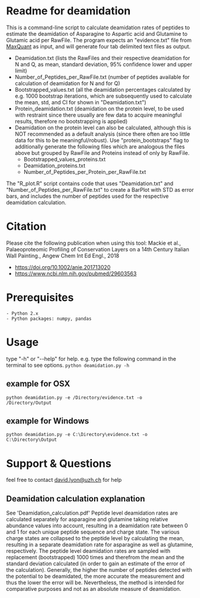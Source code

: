 # Readme for deamidation
This is a command-line script to calculate deamidation rates of peptides to estimate the deamidation of Asparagine to Aspartic acid and Glutamine to Glutamic acid per RawFile.
The program expects an "evidence.txt" file from <a href="http://www.biochem.mpg.de/5111795/maxquant">MaxQuant</a> as input, and will generate four tab delimited text files as output.

- Deamidation.txt (lists the RawFiles and their respective deamidation for N and Q, as mean, standard deviation, 95% confidence lower and upper limit)
- Number_of_Peptides_per_RawFile.txt (number of peptides available for calculation of deamidation for N and for Q)
- Bootstrapped_values.txt (all the deamidation percentages calculated by e.g. 1000 bootstrap iterations, which are subsequently used to calculate the mean, std, and CI for shown in "Deamidation.txt")
- Protein_deamidation.txt (deamidation on the protein level, to be used with restraint since there usually are few data to acquire meaningful results, therefore no bootstrapping is applied)
- Deamidation on the protein level can also be calculated, although this is NOT recommended as a default analysis (since there often are too little data for this to be meaningful/robust). Use "protein_bootstraps" flag to additionally generate the following files which are analogous the files above but grouped by RawFile and Proteins instead of only by RawFile.
    * Bootstrapped_values_proteins.txt
    * Deamidation_proteins.txt
    * Number_of_Peptides_per_Protein_per_RawFile.txt

The "R_plot.R" script contains code that uses "Deamidation.txt" and "Number_of_Peptides_per_RawFile.txt" to create a BarPlot with STD as error bars, and includes the number of peptides used for the respective deamidation calculation.  

# Citation
Please cite the following publication when using this tool:
Mackie et al., Palaeoproteomic Profiling of Conservation Layers on a 14th Century Italian Wall Painting., Angew Chem Int Ed Engl., 2018
- https://doi.org/10.1002/anie.201713020
- https://www.ncbi.nlm.nih.gov/pubmed/29603563

# Prerequisites
    - Python 2.x
    - Python packages: numpy, pandas

# Usage
type "-h" or "--help" for help.
e.g. type the following command in the terminal to see options.
<code>python deamidation.py -h</code>

## example for OSX
<code>python deamidation.py -e /Directory/evidence.txt -o /Directory/Output</code>

## example for Windows
<code>python deamidation.py -e C:\Directory\evidence.txt -o C:\Directory\Output</code>

# Support & Questions
feel free to contact <david.lyon@uzh.ch> for help


## Deamidation calculation explanation
See 'Deamidation_calculation.pdf' 
Peptide level deamidation rates are calculated separately for asparagine and glutamine taking relative abundance values into account, resulting in a deamidation rate between 0 and 1 for each unique peptide sequence and charge state. The various charge states are collapsed to the peptide level by calculating the mean, resulting in a separate deamidation rate for asparagine as well as glutamine, respectively. The peptide level deamidation rates are sampled with replacement (bootstrapped) 1000 times and therefrom the mean and the standard deviation calculated (in order to gain an estimate of the error of the calculation). Generally, the higher the number of peptides detected with the potential to be deamidated, the more accurate the measurement and thus the lower the error will be. Nevertheless, the method is intended for comparative purposes and not as an absolute measure of deamidation. 

